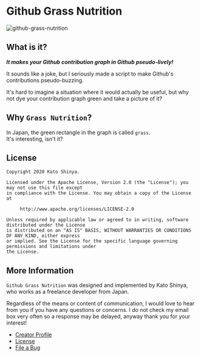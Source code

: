 # Github Grass Nutrition

![github-grass-nutrition](https://user-images.githubusercontent.com/13072231/93067521-4c220480-f6b6-11ea-907f-377b347e94e1.png)

## What is it?

**_It makes your Github contribution graph in Github pseudo-lively!_**

It sounds like a joke, but I seriously made a script to make Github's contributions pseudo-buzzing.

It's hard to imagine a situation where it would actually be useful, but why not dye your contribution graph green and take a picture of it?

## Why `Grass Nutrition`?

In Japan, the green rectangle in the graph is called `grass`.<br>
It's interesting, isn't it?

## License

```
Copyright 2020 Kato Shinya.

Licensed under the Apache License, Version 2.0 (the "License"); you may not use this file except
in compliance with the License. You may obtain a copy of the License at

     http://www.apache.org/licenses/LICENSE-2.0

Unless required by applicable law or agreed to in writing, software distributed under the License
is distributed on an "AS IS" BASIS, WITHOUT WARRANTIES OR CONDITIONS OF ANY KIND, either express
or implied. See the License for the specific language governing permissions and limitations under
the License.
```

## More Information

`Github Grass Nutrition` was designed and implemented by Kato Shinya, who works as a freelance developer from Japan.

Regardless of the means or content of communication, I would love to hear from you if you have any questions or concerns. I do not check my email box very often so a response may be delayed, anyway thank you for your interest!

- [Creator Profile](https://github.com/myConsciousness)
- [License](https://github.com/myConsciousness/github-grass-nutrition/blob/master/LICENSE)
- [File a Bug](https://github.com/myConsciousness/github-grass-nutrition/issues)

